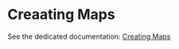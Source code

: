 # Creaating Maps
See the dedicated documentation: [Creating Maps](../../docs/CREATING_MAPS_AND_JOBS.md)